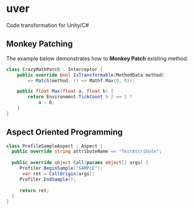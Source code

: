 # uver
Code transformation for Unity/C#

Monkey Patching
----
The example below demonstrates how to __Monkey Patch__ existing method.
```cs
class CrazyMathPatch : Interceptor {
    public override bool IsTransformable(MethodData method)
        => Match(method, () => Mathf.Max(0, 0));

    public float Max(float a, float b) {
        return Environment.TickCount % 2 == 1 ?
            a : b;
    }
}
```

Aspect Oriented Programming
----
```cs
class ProfileSampleAspect : Aspect {
  public override string attributeName => "TestAttribute";
  
  public override object Call(params object[] args) {
     Profiler.BeginSample("SAMPLE");
      var ret = CallOrigin(args);
     Profiler.EndSample();
     
     return ret;
  }
}
```
